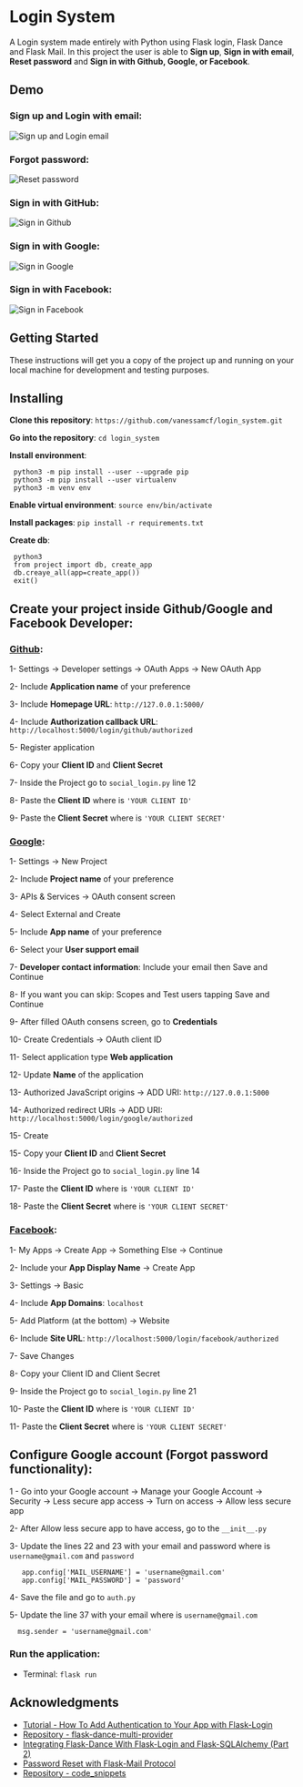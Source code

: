 # Login System

A Login system made entirely with Python using Flask login, Flask Dance and Flask Mail. In this project the user is able to **Sign up**, **Sign in with email**, **Reset password** and **Sign in with Github, Google, or Facebook**.

## Demo

### Sign up and Login with email:

![Sign up and Login email](project/GIFS/login_system_signup_signin_email.gif)

### Forgot password:

![Reset password](project/GIFS/login_system_reset_pwd.gif)

### Sign in with GitHub:

![Sign in Github](project/GIFS/login_system_github.gif)


### Sign in with Google:

![Sign in Google](project/GIFS/Login_system_signin_google.gif)


### Sign in with Facebook:

![Sign in Facebook](project/GIFS/Login_system_signin_facebook.gif)


## Getting Started

These instructions will get you a copy of the project up and running on your local machine for development and testing purposes.

## Installing

**Clone this repository**: `https://github.com/vanessamcf/login_system.git`

**Go into the repository**: `cd login_system`

**Install environment**: 

     python3 -m pip install --user --upgrade pip
     python3 -m pip install --user virtualenv
     python3 -m venv env

**Enable virtual environment**: `source env/bin/activate `

**Install packages**: `pip install -r requirements.txt`

**Create db**: 

     python3
     from project import db, create_app
     db.creaye_all(app=create_app())
     exit()

## Create your project inside Github/Google and Facebook Developer:

### [Github](https://github.com/settings/developers):

1- Settings -> Developer settings -> OAuth Apps -> New OAuth App

2- Include **Application name** of your preference

3- Include **Homepage URL**: `http://127.0.0.1:5000/`

4- Include **Authorization callback URL**: `http://localhost:5000/login/github/authorized`

5- Register application

6- Copy your **Client ID** and **Client Secret**

7- Inside the Project go to `social_login.py` line 12

8- Paste the **Client ID** where is `'YOUR CLIENT ID'`

9- Paste the **Client Secret** where is `'YOUR CLIENT SECRET'`


### [Google](https://console.developers.google.com/apis/):

1- Settings -> New Project

2- Include **Project name** of your preference

3- APIs & Services -> OAuth consent screen

4- Select External and Create

5- Include **App name** of your preference

6- Select your **User support email**

7- **Developer contact information**: Include your email then Save and Continue

8- If you want you can skip: Scopes and Test users tapping Save and Continue

9- After filled OAuth consens screen, go to **Credentials** 

10- Create Credentials -> OAuth client ID

11- Select application type **Web application**

12- Update **Name** of the application 

13- Authorized JavaScript origins -> ADD URI: `http://127.0.0.1:5000` 

14- Authorized redirect URIs -> ADD URI: `http://localhost:5000/login/google/authorized` 

15- Create

15- Copy your **Client ID** and **Client Secret**

16- Inside the Project go to `social_login.py` line 14

17- Paste the **Client ID** where is `'YOUR CLIENT ID'` 

18- Paste the **Client Secret** where is `'YOUR CLIENT SECRET'`


### [Facebook](https://developers.facebook.com/?locale=en_US):

1- My Apps -> Create App -> Something Else -> Continue

2- Include your **App Display Name** -> Create App

3- Settings -> Basic

4- Include **App Domains**: `localhost`

5- Add Platform (at the bottom) -> Website

6- Include **Site URL**: `http://localhost:5000/login/facebook/authorized`

7- Save Changes

8- Copy your Client ID and Client Secret

9- Inside the Project go to `social_login.py` line 21

10- Paste the **Client ID** where is `'YOUR CLIENT ID'` 

11- Paste the **Client Secret** where is `'YOUR CLIENT SECRET'`


## Configure Google account (Forgot password functionality):

1 - Go into your Google account -> Manage your Google Account -> Security -> Less secure app access -> Turn on access -> Allow less secure app 

2- After Allow less secure app to have access, go to the `__init__.py` 

3- Update the lines 22 and 23 with your email and password where is `username@gmail.com` and `password` 

       app.config['MAIL_USERNAME'] = 'username@gmail.com'
       app.config['MAIL_PASSWORD'] = 'password'

4- Save the file and go to `auth.py`

5- Update the line 37 with your email where is `username@gmail.com`

      msg.sender = 'username@gmail.com'
      

### Run the application: 

- Terminal: `flask run`


## Acknowledgments

* [Tutorial - How To Add Authentication to Your App with Flask-Login](https://www.digitalocean.com/community/tutorials/how-to-add-authentication-to-your-app-with-flask-login)
* [Repository - flask-dance-multi-provider](https://github.com/singingwolfboy/flask-dance-multi-provider/tree/master/app)
* [Integrating Flask-Dance With Flask-Login and Flask-SQLAlchemy (Part 2)](https://www.youtube.com/watch?v=G44Tpi58dcc&t=282s)
* [Password Reset with Flask-Mail Protocol](https://medium.com/@stevenrmonaghan/password-reset-with-flask-mail-protocol-ddcdfc190968)
* [Repository - code_snippets](https://github.com/CoreyMSchafer/code_snippets/tree/master/Python/Flask_Blog/10-Password-Reset-Email/flaskblog)
